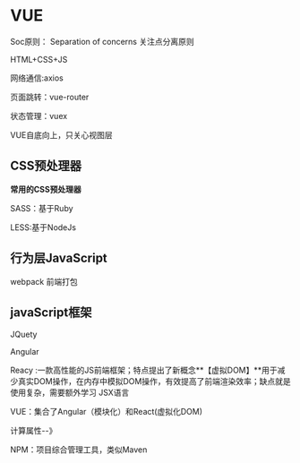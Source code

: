 # VUE

Soc原则：  Separation of concerns 关注点分离原则

HTML+CSS+JS



网络通信:axios

页面跳转：vue-router

状态管理：vuex



VUE自底向上，只关心视图层



## CSS预处理器

**常用的CSS预处理器**

SASS：基于Ruby

LESS:基于NodeJs



## 行为层JavaScript





webpack 前端打包



## javaScript框架

JQuety

Angular

Reacy :一款高性能的JS前端框架；特点提出了新概念**【虚拟DOM】**用于减少真实DOM操作，在内存中模拟DOM操作，有效提高了前端渲染效率；缺点就是使用复杂，需要额外学习 JSX语言

VUE：集合了Angular（模块化）和React(虚拟化DOM)

计算属性--》



NPM：项目综合管理工具，类似Maven

